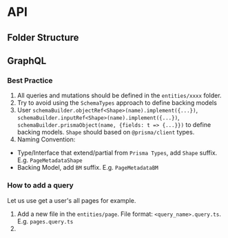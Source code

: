 # API

## Folder Structure

## GraphQL

### Best Practice

1. All queries and mutations should be defined in the `entities/xxxx` folder.
2. Try to avoid using the `SchemaTypes` approach to define backing models
3. User `schemaBuilder.objectRef<Shape>(name).implement({...})`, `schemaBuilder.inputRef<Shape>(name).implement({...})`, `schemaBuilder.prismaObject(name, {fields: t => {...}})` to define backing models. `Shape` should based on `@prisma/client` types.
4. Naming Convention:

- Type/Interface that extend/partial from `Prisma Types`, add `Shape` suffix. E.g. `PageMetadataShape`
- Backing Model, add `BM` suffix. E.g. `PageMetadataBM`

### How to add a query

Let us use get a user's all pages for example.

1. Add a new file in the `entities/page`. File format: `<query_name>.query.ts`. E.g. `pages.query.ts`
2.

